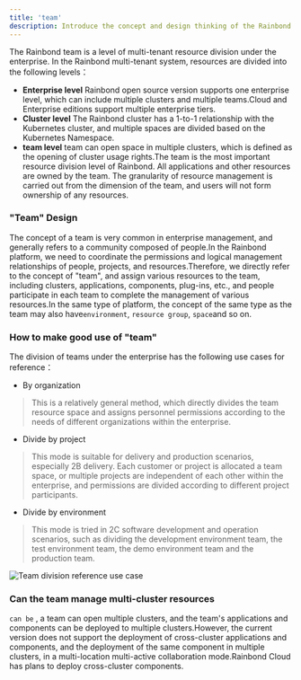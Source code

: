 ```yaml
---
title: 'team'
description: Introduce the concept and design thinking of the Rainbond team
---
```


The Rainbond team is a level of multi-tenant resource division under the enterprise. In the Rainbond multi-tenant system, resources are divided into the following levels：

- **Enterprise level** Rainbond open source version supports one enterprise level, which can include multiple clusters and multiple teams.Cloud and Enterprise editions support multiple enterprise tiers.
- **Cluster level** The Rainbond cluster has a 1-to-1 relationship with the Kubernetes cluster, and multiple spaces are divided based on the Kubernetes Namespace.
- **team level** team can open space in multiple clusters, which is defined as the opening of cluster usage rights.The team is the most important resource division level of Rainbond. All applications and other resources are owned by the team. The granularity of resource management is carried out from the dimension of the team, and users will not form ownership of any resources.

### "Team" Design

The concept of a team is very common in enterprise management, and generally refers to a community composed of people.In the Rainbond platform, we need to coordinate the permissions and logical management relationships of people, projects, and resources.Therefore, we directly refer to the concept of "team", and assign various resources to the team, including clusters, applications, components, plug-ins, etc., and people participate in each team to complete the management of various resources.In the same type of platform, the concept of the same type as the team may also have`environment`, `resource group`, `space`and so on.

### How to make good use of "team"

The division of teams under the enterprise has the following use cases for reference：

- By organization

> This is a relatively general method, which directly divides the team resource space and assigns personnel permissions according to the needs of different organizations within the enterprise.

- Divide by project

> This mode is suitable for delivery and production scenarios, especially 2B delivery. Each customer or project is allocated a team space, or multiple projects are independent of each other within the enterprise, and permissions are divided according to different project participants.

- Divide by environment

> This mode is tried in 2C software development and operation scenarios, such as dividing the development environment team, the test environment team, the demo environment team and the production team.

<img src="https://grstatic.oss-cn-shanghai.aliyuncs.com/docs/5.2/team.png" title="Team division reference use case" />

### Can the team manage multi-cluster resources

`can be` , a team can open multiple clusters, and the team's applications and components can be deployed to multiple clusters.However, the current version does not support the deployment of cross-cluster applications and components, and the deployment of the same component in multiple clusters, in a multi-location multi-active collaboration mode.Rainbond Cloud has plans to deploy cross-cluster components.
